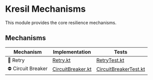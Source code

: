 # Kresil Mechanisms

This module provides the core resilience mechanisms.

## Mechanisms

| Mechanism         | Implementation                                                                     | Tests                                                         |
|-------------------|------------------------------------------------------------------------------------|---------------------------------------------------------------|
| 🔁 Retry          | [Retry.kt](src/commonMain/kotlin/kresil/retry/Retry.kt)                            | [RetryTest.kt](src/commonTest/kotlin/retry)                   |
| ⛔ Circuit Breaker | [CircuitBreaker.kt](src/commonMain/kotlin/kresil/circuitbreaker/CircuitBreaker.kt) | [CircuitBreakerTest.kt](src/commonTest/kotlin/circuitbreaker) |
